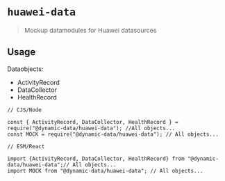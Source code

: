 # `huawei-data`

> Mockup datamodules for Huawei datasources

## Usage

Dataobjects:

- ActivityRecord
- DataCollector
- HealthRecord

```
// CJS/Node

const { ActivityRecord, DataCollector, HealthRecord } = require("@dynamic-data/huawei-data"); //All objects...
const MOCK = require("@dynamic-data/huawei-data"); // All objects...

```

```
// ESM/React

import {ActivityRecord, DataCollector, HealthRecord} from "@dynamic-data/huawei-data";// All objects...
import MOCK from "@dynamic-data/huawei-data"; // All objects...

```
